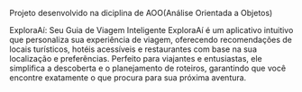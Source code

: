 Projeto desenvolvido na diciplina de AOO(Análise Orientada a Objetos)

ExploraAí: Seu Guia de Viagem Inteligente
ExploraAí é um aplicativo intuitivo que personaliza sua experiência de viagem, oferecendo recomendações de locais turísticos, hotéis acessíveis e restaurantes com base na sua localização e preferências. Perfeito para viajantes e entusiastas, ele simplifica a descoberta e o planejamento de roteiros, garantindo que você encontre exatamente o que procura para sua próxima aventura.

